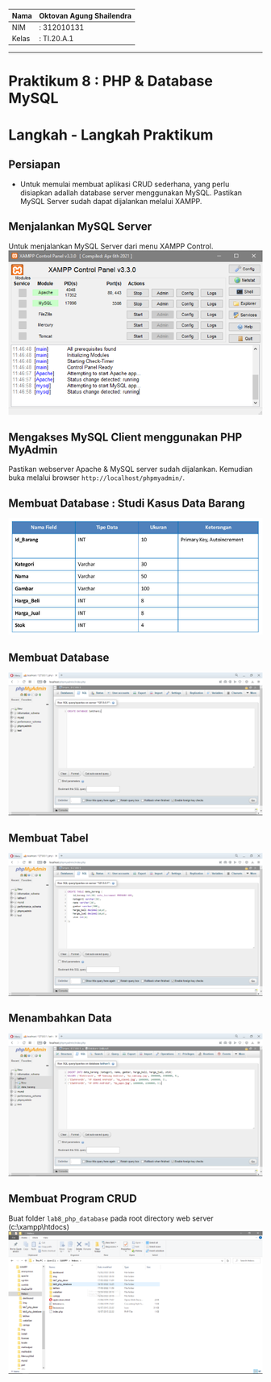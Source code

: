 | Nama  | Oktovan Agung Shailendra|
|-------|-------------------------|
|NIM    |: 312010131              |
|Kelas  |: TI.20.A.1              |

---

# Praktikum 8 : PHP & Database MySQL

# Langkah - Langkah Praktikum
## Persiapan
- Untuk memulai membuat aplikasi CRUD sederhana, yang perlu disiapkan adallah database server menggunakan MySQL. Pastikan MySQL Server sudah dapat dijalankan melalui XAMPP.

## Menjalankan MySQL Server
Untuk menjalankan MySQL Server dari menu XAMPP Control.
![img](img/startxampp.png)

## Mengakses MySQL Client menggunakan PHP MyAdmin
Pastikan webserver Apache & MySQL server sudah dijalankan. Kemudian buka melalui browser `http://localhost/phpmyadmin/`.

## Membuat Database : Studi Kasus Data Barang
![img](img/contohdatabase.png)

## Membuat Database
![img](img/creatdatabase.png)

## Membuat Tabel
![img](img/creattable.png)

## Menambahkan Data
![img](img/inserttable.png)

## Membuat Program CRUD
Buat folder `lab8_php_database` pada root directory web server (c:\xampp\htdocs)
![img](img/lab8database.png)